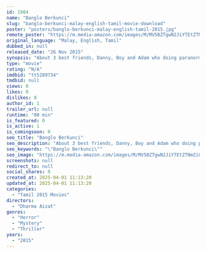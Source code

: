 ```yaml
---
id: 1984
name: "Banglo Berkunci"
slug: "banglo-berkunci-malay-english-tamil-movie-download"
poster: "posters/banglo-berkunci-malay-english-tamil-2015.jpg"
remote_poster: "https://m.media-amazon.com/images/M/MV5BZTgwN2JiYTEtZTNmZi00MjA3LThkYTItNmRlNDFiYTgxMDNlXkEyXkFqcGc@._V1_SX300.jpg"
original_language: "Malay, English, Tamil"
dubbed_in: null
released_date: "26 Nov 2015"
synopsis: "About 3 best friends, Danny, Boy and Adam who doing paranormal-related activities at secluded places in order to confirm the existence of ghosts."
type: "movie"
rating: "N/A"
imdbid: "tt5289734"
tmdbid: null
views: 0
likes: 0
dislikes: 0
author_id: 1
trailer_url: null
runtime: "80 min"
is_featured: 0
is_active: 1
is_comingsoon: 0
seo_title: "Banglo Berkunci"
seo_description: "About 3 best friends, Danny, Boy and Adam who doing paranormal-related activities at secluded places in order to confirm the existence of ghosts."
seo_keywords: "\"Banglo Berkunci\""
seo_image: "https://m.media-amazon.com/images/M/MV5BZTgwN2JiYTEtZTNmZi00MjA3LThkYTItNmRlNDFiYTgxMDNlXkEyXkFqcGc@._V1_SX300.jpg"
screenshots: null
redirect_to: null
social_shares: 0
created_at: 2025-04-01 11:13:20
updated_at: 2025-04-01 11:13:20
categories:
  - "Tamil 2015 Movies"
directors:
  - "Dharma Aizat"
genres:
  - "Horror"
  - "Mystery"
  - "Thriller"
years:
  - "2015"
---
```


